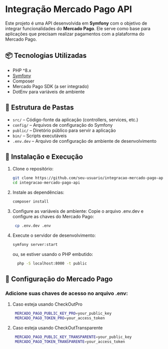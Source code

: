 # Integração Mercado Pago API

Este projeto é uma API desenvolvida em **Symfony** com o objetivo de integrar funcionalidades do **Mercado Pago**. Ele serve como base para aplicações que precisam realizar pagamentos com a plataforma do Mercado Pago.

## 📦 Tecnologias Utilizadas

- PHP ^8.x
- [Symfony](https://symfony.com/)
- Composer
- Mercado Pago SDK (a ser integrado)
- DotEnv para variáveis de ambiente

## 📁 Estrutura de Pastas

- `src/` – Código-fonte da aplicação (controllers, services, etc.)
- `config/` – Arquivos de configuração do Symfony
- `public/` – Diretório público para servir a aplicação
- `bin/` – Scripts executáveis
- `.env.dev` – Arquivo de configuração de ambiente de desenvolvimento

## 🚀 Instalação e Execução

1. Clone o repositório:
   ```bash
   git clone https://github.com/seu-usuario/integracao-mercado-pago-api.git
   cd integracao-mercado-pago-api
   ```
2. Instale as dependências:

   ```bash
   composer install
   ```

3. Configure as variáveis de ambiente:
   Copie o arquivo .env.dev e configure as chaves do Mercado Pago:

   ```bash
    cp .env.dev .env
   ```

4. Execute o servidor de desenvolvimento:
   ```bash
   symfony server:start
   ```
   ou, se estiver usando o PHP embutido:
   ```bash
     php -S localhost:8000 -t public
   ```

## 🔐 Configuração do Mercado Pago

### Adicione suas chaves de acesso no arquivo .env:

1. Caso esteja usando CheckOutPro

   ```bash
    MERCADO_PAGO_PUBLIC_KEY_PRO=your_public_key
    MERCADO_PAGO_TOKEN_PRO=your_access_token
   ```

2. Caso esteja usando CheckOutTransparente
   ```bash
    MERCADO_PAGO_PUBLIC_KEY_TRANSPARENTE=your_public_key
    MERCADO_PAGO_TOKEN_TRANSPARENTE=your_access_token
   ```

